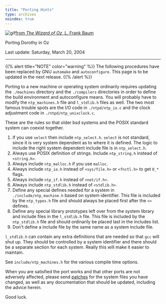 ```yaml
---
title: "Porting Hints"
type: archives
noindex: true
---
```


![gif](/documentation/pic/wingdorothy.gif)[from _The Wizard of Oz_, L. Frank Baum](/reflib/pictures/)

Porting Dorothy in Oz

Last update: Saturday, March 20, 2004

* * *

{{% alert title="NOTE" color="warning" %}} 
The following procedures have been replaced by GNU <code>automake</code> and <code>autoconfigure</code>. This page is to be updated in the next release.
{{% /alert %}}

Porting to a new machine or operating system ordinarily requires updating the <code>./machines</code> directory and the <code>./compilers</code> directories in order to define the build environment and autoconfigure means. You will probably have to modify the <code>ntp_machines.h</code> file and <code>l_stdlib.h</code> files as well. The two most famous trouble spots are the I/O code in <code>./ntpd/ntp_io.c</code> and the clock adjustment code in <code>./ntpd/ntp_unixclock.c</code>.

These are the rules so that older bsd systems and the POSIX standard system can coexist together.

1.  If you use <code>select</code> then include <code>ntp_select.h</code>. <code>select</code> is not standard, since it is very system dependent as to where it is defined. The logic to include the right system dependent include file is in <code>ntp_select.h</code>.
2.  Always use POSIX definition of strings. Include <code>ntp_string.h</code> instead of <code><string.h></code>.
3.  Always include <code>ntp_malloc.h</code> if you use <code>malloc</code>.
4.  Always include <code>ntp_io.h</code> instead of <code><sys/file.h></code> or <code><fnctl.h></code> to get <code>O_*</code> flags.
5.  Always include <code>ntp_if.h</code> instead of <code><net/if.h></code>.
6.  Always include <code>ntp_stdlib.h</code> instead of <code><stdlib.h></code>.
7.  Define any special defines needed for a system in <code>./include/ntp_machine.h</code> based on system identifier. This file is included by the <code>ntp_types.h</code> file and should always be placed first after the <code><></code> defines.
8.  Define any special library prototypes left over from the system library and include files in the <code>l_stdlib.h</code> file. This file is included by the <code>ntp_stdlib.h</code> file and should ordinarily be placed last in the includes list.
9.  Don't define a include file by the same name as a system include file.


<code>l_stdlib.h</code> can contain any extra definitions that are needed so that <code>gcc</code> will shut up. They should be controlled by a system identifier and there should be a separate section for each system. Really this will make it easier to maintain.

See <code>include/ntp_machines.h</code> for the various compile time options.

When you are satisfied the port works and that other ports are not adversely affected, please send [patches](/documentation/4.2.4-series/patches/) for the system files you have changed, as well as any documentation that should be updated, including the advice herein.

Good luck.